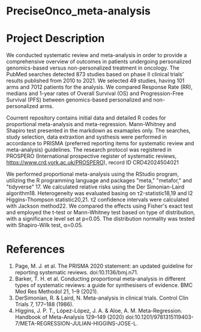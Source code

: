 # PreciseOnco_meta-analysis

# Project Description

We conducted systematic review and meta-analysis in order to provide a comprehensive overview of outcomes in patients undergoing personalized genomics-based versus non-personalized treatment in oncology. The PubMed searches detected 873 studies based on phase II clinical trials’ results published from 2010 to 2021. We selected 49 studies, having 101 arms and 7012 patients for the analysis. We compared Response Rate (RR), medians and 1-year rates of Overall Survival (OS) and Progression-Free Survival (PFS)  between genomics-based personalized and non-personalized arms. 

Courrent repository contains initial data and detailed R codes for proportional meta-analysis and meta-regression. Mann-Whitney and Shapiro test presented in the markdown as examaples only. 
The searches, study selection, data extraxtion and systhesis were performed in accordance to PRISMA (preferred reporting items for systematic review and meta-analysis) guidelines.
The research protocol was registered in PROSPERO (International prospective register of systematic reviews, https://www.crd.york.ac.uk/PROSPERO), record ID CRD42024504021

We performed proportional meta-analysis using the RStudio program, utilizing the R programming language and packages "meta," "metafor," and "tidyverse" 17. We calculated relative risks using the Der Simonian-Laird algorithm18. Heterogeneity was evaluated basing on τ2-statistic18,19 and I2 Higgins-Thompson statistic20,21. τ2 confidence intervals were calculated with Jackson method22. We compared the effects using Fisher's exact test and employed the t-test or Mann-Whitney test based on type of distribution, with a significance level set at p<0.05. The distribution normality was tested with Shapiro-Wilk test, α=0.05.

# References
1. Page, M. J. et al. The PRISMA 2020 statement: an updated guideline for reporting systematic reviews. doi:10.1136/bmj.n71.
2. Barker, T. H. et al. Conducting proportional meta-analysis in different types of systematic reviews: a guide for synthesisers of evidence. BMC Med Res Methodol 21, 1–9 (2021).
3. DerSimonian, R. & Laird, N. Meta-analysis in clinical trials. Control Clin Trials 7, 177–188 (1986).
4. Higgins, J. P. T., López-López, J. A. & Aloe, A. M. Meta-Regression. Handbook of Meta-Analysis 129–149 (2020) doi:10.1201/9781315119403-7/META-REGRESSION-JULIAN-HIGGINS-JOSE-L.

